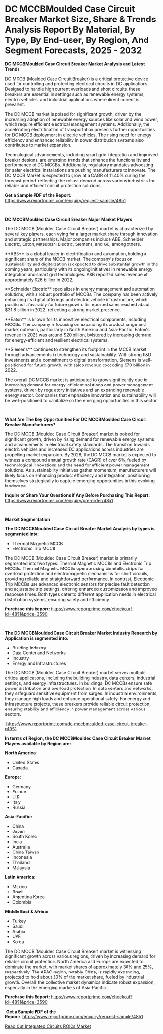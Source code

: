 <p><h1>DC MCCBMoulded Case Circuit Breaker Market Size, Share & Trends Analysis Report By Material, By Type, By End-user, By Region, And Segment Forecasts, 2025 - 2032</h1></p><p><strong>DC MCCBMoulded Case Circuit Breaker Market Analysis and Latest Trends</strong></p>
<p><p>DC MCCB (Moulded Case Circuit Breaker) is a critical protective device used for controlling and protecting electrical circuits in DC applications. Designed to handle high current overloads and short circuits, these breakers are essential in settings such as renewable energy systems, electric vehicles, and industrial applications where direct current is prevalent.</p><p>The DC MCCB market is poised for significant growth, driven by the increasing adoption of renewable energy sources like solar and wind power, which require efficient electrical management systems. Additionally, the accelerating electrification of transportation presents further opportunities for DC MCCB deployment in electric vehicles. The rising need for energy efficiency and enhanced reliability in power distribution systems also contributes to market expansion.</p><p>Technological advancements, including smart grid integration and improved breaker designs, are emerging trends that enhance the functionality and performance of DC MCCBs. Additionally, regulatory mandates advocating for safer electrical installations are pushing manufacturers to innovate. The DC MCCB Market is expected to grow at a CAGR of 11.40% during the forecast period, reflecting the robust demand across various industries for reliable and efficient circuit protection solutions.</p></p>
<p><strong>Get a Sample PDF of the Report:&nbsp;</strong> <a href="https://www.reportprime.com/enquiry/request-sample/4851?utm_campaign=3291&utm_medium=2&utm_source=Github&utm_content=ia&utm_term=19032025&utm_id=dc-mccbmoulded-case-circuit-breaker">https://www.reportprime.com/enquiry/request-sample/4851</a></p>
<p>&nbsp;</p>
<p><strong>DC MCCBMoulded Case Circuit Breaker Major Market Players</strong></p>
<p><p>The DC MCCB (Moulded Case Circuit Breaker) market is characterized by several key players, each vying for a larger market share through innovation and strategic partnerships. Major companies include ABB, Schneider Electric, Eaton, Mitsubishi Electric, Siemens, and GE, among others.</p><p>**ABB** is a global leader in electrification and automation, holding a significant share of the MCCB market. The company's focus on sustainability and digitalization is expected to drive substantial growth in the coming years, particularly with its ongoing initiatives in renewable energy integration and smart grid technologies. ABB reported sales revenue of approximately $26 billion in 2022.</p><p>**Schneider Electric** specializes in energy management and automation solutions, with a robust portfolio of MCCBs. The company has been actively enhancing its digital offerings and electric vehicle infrastructure, which positions it favorably for future growth. Its reported sales reached about $31.8 billion in 2022, reflecting a strong market presence.</p><p>**Eaton** is known for its innovative electrical components, including MCCBs. The company is focusing on expanding its product range and market outreach, particularly in North America and Asia-Pacific. Eaton's revenue in 2022 was around $20 billion, bolstered by increasing demand for energy-efficient and resilient electrical systems.</p><p>**Siemens** continues to strengthen its footprint in the MCCB market through advancements in technology and sustainability. With strong R&D investments and a commitment to digital transformation, Siemens is well-positioned for future growth, with sales revenue exceeding $70 billion in 2022.</p><p>The overall DC MCCB market is anticipated to grow significantly due to increasing demand for energy-efficient solutions and power management systems, driven by regulatory initiatives and an expanding renewable energy sector. Companies that emphasize innovation and sustainability will be well-positioned to capitalize on the emerging opportunities in this sector.</p></p>
<p>&nbsp;</p>
<p><strong>What Are The Key Opportunities For DC MCCBMoulded Case Circuit Breaker Manufacturers?</strong></p>
<p><p>The DC MCCB (Moulded Case Circuit Breaker) market is poised for significant growth, driven by rising demand for renewable energy systems and advancements in electrical safety standards. The transition towards electric vehicles and increased DC applications across industries are propelling market expansion. By 2028, the DC MCCB market is expected to witness a compound annual growth rate (CAGR) of over 6%, fueled by technological innovations and the need for efficient power management solutions. As sustainability initiatives gather momentum, manufacturers will likely focus on enhancing product efficiency and integration, positioning themselves strategically to capture emerging opportunities in this evolving landscape.</p></p>
<p><strong>Inquire or Share Your Questions If Any Before Purchasing This Report:</strong> <a href="https://www.reportprime.com/enquiry/pre-order/4851?utm_campaign=3291&utm_medium=2&utm_source=Github&utm_content=ia&utm_term=19032025&utm_id=dc-mccbmoulded-case-circuit-breaker">https://www.reportprime.com/enquiry/pre-order/4851</a></p>
<p>&nbsp;</p>
<p><strong>Market Segmentation</strong></p>
<p><strong>The DC MCCBMoulded Case Circuit Breaker Market Analysis by types is segmented into:</strong></p>
<p><ul><li>Thermal Magnetic MCCB</li><li>Electronic Trip MCCB</li></ul></p>
<p><p>The DC MCCB (Moulded Case Circuit Breaker) market is primarily segmented into two types: Thermal Magnetic MCCBs and Electronic Trip MCCBs. Thermal Magnetic MCCBs operate using bimetallic strips for overload protection and electromagnetic mechanisms for short circuits, providing reliable and straightforward performance. In contrast, Electronic Trip MCCBs use advanced electronic sensors for precise fault detection and adjustable trip settings, offering enhanced customization and improved response times. Both types cater to different application needs in electrical distribution systems, ensuring safety and efficiency.</p></p>
<p><strong>Purchase this Report:&nbsp;</strong><a href="https://www.reportprime.com/checkout?id=4851&price=3590&utm_campaign=3291&utm_medium=2&utm_source=Github&utm_content=ia&utm_term=19032025&utm_id=dc-mccbmoulded-case-circuit-breaker">https://www.reportprime.com/checkout?id=4851&price=3590</a></p>
<p>&nbsp;</p>
<p><strong>The DC MCCBMoulded Case Circuit Breaker Market Industry Research by Application is segmented into:</strong></p>
<p><ul><li>Building Industry</li><li>Data Center and Networks</li><li>Industry</li><li>Energy and Infrastructures</li></ul></p>
<p><p>The DC MCCB (Moulded Case Circuit Breaker) market serves multiple critical applications, including the building industry, data centers, industrial settings, and energy infrastructures. In buildings, DC MCCBs ensure safe power distribution and overload protection. In data centers and networks, they safeguard sensitive equipment from surges. In industrial environments, they manage high loads and enhance operational safety. For energy and infrastructure projects, these breakers provide reliable circuit protection, ensuring stability and efficiency in power management across various sectors.</p></p>
<p><a href="https://www.reportprime.com/dc-mccbmoulded-case-circuit-breaker-r4851?utm_campaign=3291&utm_medium=2&utm_source=Github&utm_content=ia&utm_term=19032025&utm_id=dc-mccbmoulded-case-circuit-breaker">&nbsp;https://www.reportprime.com/dc-mccbmoulded-case-circuit-breaker-r4851</a></p>
<p><strong>In terms of Region, the DC MCCBMoulded Case Circuit Breaker Market Players available by Region are:</strong></p>
<p>
    <p> <strong> North America: </strong>
        <ul>
            <li>United States</li>
            <li>Canada</li>
        </ul>
        </p> 
    <p> <strong> Europe: </strong>
        <ul>
            <li>Germany</li>
            <li>France</li>
            <li>U.K.</li>
            <li>Italy</li>
            <li>Russia</li>
        </ul>
        </p> 
    <p> <strong> Asia-Pacific: </strong>
        <ul>
            <li>China</li>
            <li>Japan</li>
            <li>South Korea</li>
            <li>India</li>
            <li>Australia</li>
            <li>China Taiwan</li>
            <li>Indonesia</li>
            <li>Thailand</li>
            <li>Malaysia</li>
        </ul>
        </p> 
    <p> <strong> Latin America: </strong>
        <ul>
            <li>Mexico</li>
            <li>Brazil</li>
            <li>Argentina Korea</li>
            <li>Colombia</li>
        </ul>
        </p> 
    <p> <strong> Middle East & Africa: </strong>
        <ul>
            <li>Turkey</li>
            <li>Saudi</li>
            <li>Arabia</li>
            <li>UAE</li>
            <li>Korea</li>
        </ul>
    </p>
    </p>
<p><p>The DC MCCB (Moulded Case Circuit Breaker) market is witnessing significant growth across various regions, driven by increasing demand for reliable circuit protection. North America and Europe are expected to dominate the market, with market shares of approximately 30% and 25%, respectively. The APAC region, notably China, is rapidly expanding, projected to hold about 20% of the market share, fueled by industrial growth. Overall, the collective market dynamics indicate robust expansion, especially in the emerging markets of Asia-Pacific.</p></p>
<p><strong>Purchase this Report: </strong><a href="https://www.reportprime.com/checkout?id=4851&price=3590&utm_campaign=3291&utm_medium=2&utm_source=Github&utm_content=ia&utm_term=19032025&utm_id=dc-mccbmoulded-case-circuit-breaker">https://www.reportprime.com/checkout?id=4851&price=3590</a></p>
<p>&nbsp;<strong>Get a Sample PDF of the Report:&nbsp;&nbsp;</strong><a href="https://www.reportprime.com/enquiry/request-sample/4851?utm_campaign=3291&utm_medium=2&utm_source=Github&utm_content=ia&utm_term=19032025&utm_id=dc-mccbmoulded-case-circuit-breaker">https://www.reportprime.com/enquiry/request-sample/4851</a></p>
<p><strong></strong></p>
<p><p><a href="https://github.com/voigttyagi/Market-Research-Report-List-1/blob/main/read-out-integrated-circuits-roics-market.md?utm_campaign=3291&utm_medium=2&utm_source=Github&utm_content=ia&utm_term=19032025&utm_id=dc-mccbmoulded-case-circuit-breaker">Read Out Integrated Circuits ROICs Market</a></p></p>